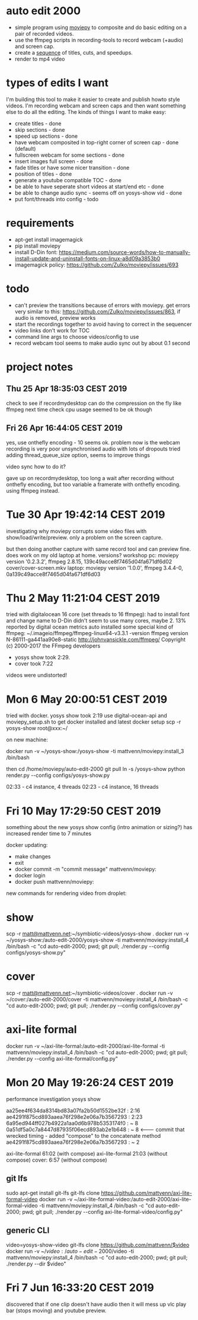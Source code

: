# auto edit 2000

* simple program using [moviepy](https://zulko.github.io/moviepy/) to composite and do basic editing on a pair of recorded videos.
* use the ffmpeg scripts in recording-tools to record webcam (+audio) and screen cap.
* create a [sequence](sequence.py) of titles, cuts, and speedups.
* render to mp4 video

# types of edits I want

I'm building this tool to make it easier to create and publish howto style videos. I'm recording webcam and screen caps and then want something else to do all the editing. The kinds of things I want to make easy:

* create titles - done
* skip sections - done
* speed up sections - done
* have webcam composited in top-right corner of screen cap - done (default)
* fullscreen webcam for some sections - done
* insert images full screen - done
* fade titles or have some nicer transition - done
* position of titles - done
* generate a youtube compatible TOC - done
* be able to have seperate short videos at start/end etc - done
* be able to change audio sync - seems off on yosys-show vid - done
* put font/threads into config - todo

# requirements

* apt-get install imagemagick
* pip install moviepy
* install D-Din font: https://medium.com/source-words/how-to-manually-install-update-and-uninstall-fonts-on-linux-a8d09a3853b0
* imagemagick policy: https://github.com/Zulko/moviepy/issues/693

# todo

* can't preview the transitions because of errors with moviepy. get errors very similar to this: https://github.com/Zulko/moviepy/issues/863, if audio is removed, preview works
* start the recordings together to avoid having to correct in the sequencer
* video links don't work for TOC
* command line args to choose videos/config to use
* record webcam tool seems to make audio sync out by about 0.1 second

# project notes

## Thu 25 Apr 18:35:03 CEST 2019

check to see if recordmydesktop can do the compression on the fly like ffmpeg
next time check cpu usage
seemed to be ok though

## Fri 26 Apr 16:44:05 CEST 2019

yes, use onthefly encoding - 10 seems ok.
problem now is the webcam recording is very poor unsynchronised audio with lots of dropouts
tried adding thread_queue_size option, seems to improve things

video sync how to do it?

gave up on recordmydesktop, too long a wait after recording without onthefly encoding, but too variable a framerate with onthefly encoding. using ffmpeg instead.

# Tue 30 Apr 19:42:14 CEST 2019

investigating why moviepy corrupts some video files with show/load/write/preview. only a problem on the screen capture.

but then doing another capture with same record tool and can preview fine.
does work on my old laptop at home. versions?
workshop pc: moviepy version '0.2.3.2', ffmpeg 2.8.15,      139c49acce8f7465d04fa671df6d02  cover/cover-screen.mkv
laptop:      moviepy version '1.0.0',   ffmpeg 3.4.4-0,     0a139c49acce8f7465d04fa671df6d03

# Thu  2 May 11:21:04 CEST 2019

tried with digitalocean 16 core (set threads to 16 ffmpeg):
had to install font and change name to D\-Din
didn't seem to use many cores, maybe 2. 13% reported by digital ocean metrics
auto installed some special kind of ffmpeg: ~/.imageio/ffmpeg/ffmpeg-linux64-v3.3.1 -version
ffmpeg version N-86111-ga441aa90e8-static http://johnvansickle.com/ffmpeg/  Copyright (c) 2000-2017 the FFmpeg developers

* yosys show took 2:29.
* cover took 7:22

videos were undistorted!

# Mon  6 May 20:00:51 CEST 2019

tried with docker. yosys show took 2:19
use digital-ocean-api and moviepy_setup.sh to get docker installed and latest docker setup
scp -r yosys-show root@xxx:~/

on new machine:

docker run -v ~/yosys-show:/yosys-show -ti mattvenn/moviepy:install_3 /bin/bash

then cd /home/moviepy/auto-edit-2000
git pull
ln -s /yosys-show
python render.py --config configs/yosys-show.py

02:33 - c4 instance,  4 threads
02:23 - c4 instance, 16 threads

# Fri 10 May 17:29:50 CEST 2019

something about the new yosys show config (intro animation or sizing?) has increased render time to 7 minutes

docker updating:
* make changes
* exit
* docker commit <id> -m "commit message" mattvenn/moviepy:<newtag>
* docker login
* docker push mattvenn/moviepy:<newtag>

new commands for rendering video from droplet:

# show
scp -r matt@mattvenn.net:~/symbiotic-videos/yosys-show .
docker run -v ~/yosys-show:/auto-edit-2000/yosys-show -ti mattvenn/moviepy:install_4 /bin/bash -c "cd auto-edit-2000; pwd; git pull; ./render.py --config configs/yosys-show.py"

# cover
scp -r matt@mattvenn.net:~/symbiotic-videos/cover .
docker run -v ~/cover:/auto-edit-2000/cover -ti mattvenn/moviepy:install_4 /bin/bash -c "cd auto-edit-2000; pwd; git pull; ./render.py --config configs/cover.py"

# axi-lite formal
docker run -v ~/axi-lite-formal:/auto-edit-2000/axi-lite-formal -ti mattvenn/moviepy:install_4 /bin/bash -c "cd auto-edit-2000; pwd; git pull; ./render.py --config axi-lite-formal/config.py"

# Mon 20 May 19:26:24 CEST 2019

performance investigation
yosys show

aa25ee4f634da8314bd83a07fa2b50d1552be32f : 2:16
ae4291f875cd893aaea76f298e2e06a7b3567293 : 2:23
6a95ed944ff027b4922a1aa0d6b978b5353174f0 : ~ 8
0a51df5a0c7a8447d87935f06ecd893ab2e1b648 : ~ 8 <--- commit that wrecked timing - added "compose" to the concatenate method
ae4291f875cd893aaea76f298e2e06a7b3567293 : ~ 2

axi-lite-formal 61:02 (with compose)
axi-lite-formal 21:03 (without compose)
cover: 6:57 (without compose)

## git lfs

sudo apt-get install git-lfs
git-lfs clone https://github.com/mattvenn/axi-lite-formal-video
docker run -v ~/axi-lite-formal-video:/auto-edit-2000/axi-lite-formal-video -ti mattvenn/moviepy:install_4 /bin/bash -c "cd auto-edit-2000; pwd; git pull; ./render.py --config axi-lite-formal-video/config.py"

## generic CLI

video=yosys-show-video
git-lfs clone https://github.com/mattvenn/$video
docker run -v ~/$video:/auto-edit-2000/$video -ti mattvenn/moviepy:install_4 /bin/bash -c "cd auto-edit-2000; pwd; git pull; ./render.py --dir $video"

# Fri  7 Jun 16:33:20 CEST 2019

discovered that if one clip doesn't have audio then it will mess up vlc play bar (stops moving) and youtube preview.

